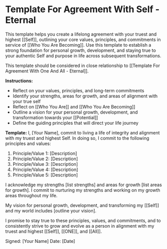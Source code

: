 # Template For Agreement With Self - Eternal

This template helps you create a lifelong agreement with your truest and highest [[Self]], outlining your core values, principles, and commitments in service of [[Who You Are Becoming]]. Use this template to establish a strong foundation for personal growth, development, and staying true to your authentic Self and purpose in life across subsequent transformations. 

This template should be considered in close relationship to [[Template For Agreement With One And All - Eternal]]. 

**Instructions:**

-   Reflect on your values, principles, and long-term commitments
-   Identify your strengths, areas for growth, and areas of alignment with your true self
-   Reflect on [[Who You Are]] and [[Who You Are Becoming]]  
-   Outline a vision for your personal growth, development, and transformation towards your [[Potential]] 
-   Define the guiding principles that will direct your life journey

**Template:** I, [Your Name], commit to living a life of integrity and alignment with my truest and highest Self. In doing so, I commit to the following principles and values:

1.  Principle/Value 1: [Description]
2.  Principle/Value 2: [Description]
3.  Principle/Value 3: [Description]
4. Principle/Value 4: [Description]
5. Principle/Value 5: [Description]

I acknowledge my strengths [list strengths] and areas for growth [list areas for growth]. I commit to nurturing my strengths and working on my growth areas throughout my life.

My vision for personal growth, development, and transforming my [[Self]] and my world includes [outline your vision].

I promise to stay true to these principles, values, and commitments, and to consistently strive to grow and evolve as a person in alignment with my truest and highest [[Self]], [[ONE]], and [[All]]. 

Signed: [Your Name] Date: [Date]
